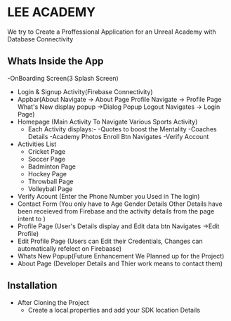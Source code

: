 # LEE ACADEMY
We try to Create a Proffessional Application for an Unreal Academy with Database Connectivity 
## Whats Inside the App
-OnBoarding Screen(3 Splash Screen)
- Login & Signup Activity(Firebase Connectivity)
- Appbar(About Navigate -> About Page  Profile Navigate -> Profile Page What's New display popup ->Dialog Popup Logout Navigates -> Login Page)
- Homepage (Main Activity To Navigate Various Sports Activity)
     - Each Activity displays:-
      -Quotes to boost the Mentality
      -Coaches Details
      -Academy Photos
       Enroll  Btn Navigates -Verify Account
- Activities List
  - Cricket Page
  - Soccer Page
  - Badminton Page
  - Hockey Page
  - Throwball Page
  - Volleyball Page
- Verify Acount (Enter the Phone Number you Used in The login)
- Contact Form (You only have to Age Gender Details Other Details have been receieved from Firebase and the activity details from the page intent to )
- Profile Page (User's Details display and Edit data btn Navigates ->Edit Profile)
- Edit Profile Page (Users can Edit their Credentials, Changes can automatically refelect on Firebaase)
- Whats New Popup(Future Enhancement We Planned up for the Project)
- About Page (Developer Details  and Thier work means to contact them)
## Installation
- After Cloning the Project
  - Create a local.properties and add your SDK location Details
